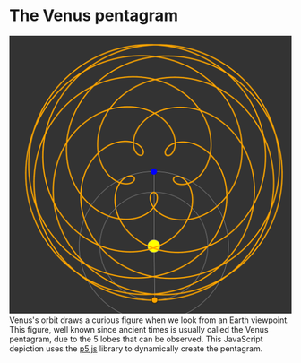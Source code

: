 # The Venus pentagram

![Venus pentagram](pentagram.png)
Venus's orbit draws a curious figure when we look from an Earth viewpoint. This figure, well known since ancient times is usually called the Venus pentagram, due to the 5 lobes that can be observed. This JavaScript depiction uses the [p5.js](https://p5js.org/) library to dynamically create the pentagram.
